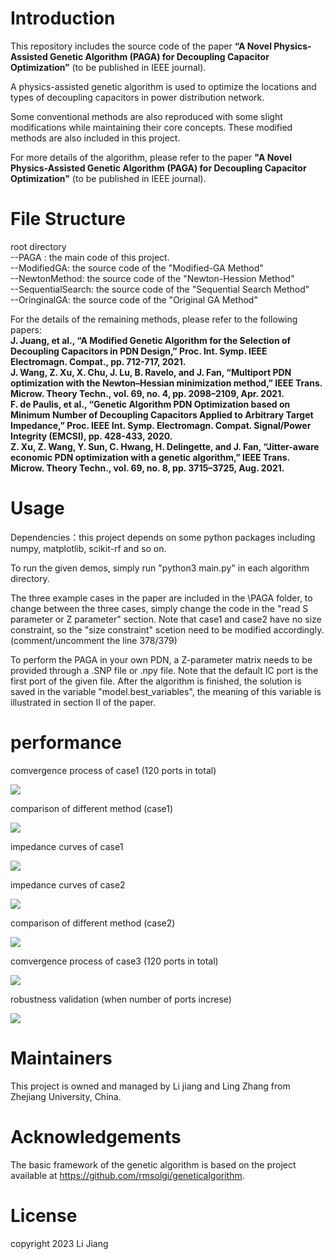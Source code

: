 # Introduction

This repository includes the source code of the paper **“A Novel Physics-Assisted Genetic Algorithm (PAGA) for Decoupling Capacitor Optimization”** (to be published in IEEE journal). 


A physics-assisted genetic algorithm is used to optimize the locations and types of decoupling capacitors in power distribution network.


Some conventional methods are also reproduced with some slight modifications while maintaining their core concepts. These modified methods are also included in this project. 


For more details of the algorithm, please refer to the paper **"A Novel Physics-Assisted Genetic Algorithm (PAGA) for Decoupling Capacitor Optimization"** (to be published in IEEE journal). 


# File Structure
root directory<br>
--PAGA : the main code of this project.<br>
--ModifiedGA: the source code of the "Modified-GA Method"<br>
--NewtonMethod: the source code of the "Newton-Hession Method"<br>
--SequentialSearch: the source code of the "Sequential Search Method"<br>
--OringinalGA: the source code of the "Original GA Method"<br>
	

	

For the details of the remaining methods, please refer to the following papers:<br>
**J. Juang, et al., “A Modified Genetic Algorithm for the Selection of Decoupling Capacitors in PDN Design,” Proc. Int. Symp. IEEE Electromagn. Compat., pp. 712-717, 2021.**<br>
**J. Wang, Z. Xu, X. Chu, J. Lu, B. Ravelo, and J. Fan, “Multiport PDN optimization with the Newton–Hessian minimization method,” IEEE Trans. Microw. Theory Techn., vol. 69, no. 4, pp. 2098–2109, Apr. 2021.**<br>
**F. de Paulis, et al., “Genetic Algorithm PDN Optimization based on Minimum Number of Decoupling Capacitors Applied to Arbitrary Target Impedance,” Proc. IEEE Int. Symp. Electromagn. Compat. Signal/Power Integrity (EMCSI), pp. 428-433, 2020.**<br>
**Z. Xu, Z. Wang, Y. Sun, C. Hwang, H. Delingette, and J. Fan, “Jitter-aware economic PDN optimization with a genetic algorithm,” IEEE Trans. Microw. Theory Techn., vol. 69, no. 8, pp. 3715–3725, Aug. 2021.**<br>
		
# Usage
Dependencies：this project depends on some python packages including numpy, matplotlib, scikit-rf and so on.<br>

To run the given demos, simply run "python3 main.py" in each algorithm directory.<br>

The three example cases in the paper are included in the \PAGA folder, to change between the three cases, simply change the code in the "read S parameter or Z parameter" section.
Note that case1 and case2 have no size constraint, so the "size constraint" scetion need to be modified accordingly. (comment/uncomment the line 378/379)<br>

To perform the PAGA in your own PDN, a Z-parameter matrix needs to be provided through a .SNP file or .npy file. Note that the default IC port is the first port of the given file.	After the algorithm is finished, the solution is saved in the variable "model.best_variables", the meaning of this variable is illustrated in section II of the paper.

# performance
comvergence process of case1 (120 ports in total)

![](fig-comparison-case1.png)

comparison of different method (case1)

![](table-comparison-case1.png)

impedance curves of case1

![](fig-impedance-case1.png)

impedance curves of case2

![](fig-impedance-case2.png)

comparison of different method (case2)

![](table-comparison-case2.png)

comvergence process of case3 (120 ports in total)

![](fig-comparison-case3.png)

robustness validation (when number of ports increse)

![](fig-robustness.png)



# Maintainers
This project is owned and managed by Li jiang and Ling Zhang from Zhejiang University, China. 

# Acknowledgements
The basic framework of the genetic algorithm is based on the project available at https://github.com/rmsolgi/geneticalgorithm.
	
# License
copyright 2023 Li Jiang


